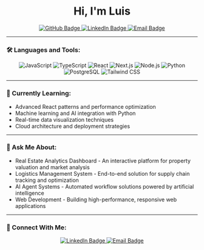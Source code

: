 

<h1 align="center">Hi, I'm Luis</h1>

<p align="center">
  <a href="https://github.com/LuisRincon23">
    <img src="https://img.shields.io/badge/GitHub-Kawzmp3-black?logo=github" alt="GitHub Badge"/>
  </a>
  <a href="https://www.linkedin.com/in/luisangelrincon/">
    <img src="https://img.shields.io/badge/LinkedIn-luisangelrincon-blue?logo=linkedin" alt="LinkedIn Badge"/>
  </a>
  <a href="mailto:luisangelrincon@outlook.com">
    <img src="https://img.shields.io/badge/Email-Luis-orange?logo=gmail" alt="Email Badge"/>
  </a>
</p>


---

### 🛠️ Languages and Tools:

<p align="center">
  <img src="https://img.shields.io/badge/JavaScript-F7DF1E?style=for-the-badge&logo=javascript&logoColor=black" alt="JavaScript"/>
  <img src="https://img.shields.io/badge/TypeScript-3178C6?style=for-the-badge&logo=typescript&logoColor=white" alt="TypeScript"/>
  <img src="https://img.shields.io/badge/React-61DAFB?style=for-the-badge&logo=react&logoColor=black" alt="React"/>
  <img src="https://img.shields.io/badge/Next.js-000000?style=for-the-badge&logo=next.js&logoColor=white" alt="Next.js"/>
  <img src="https://img.shields.io/badge/Node.js-339933?style=for-the-badge&logo=node.js&logoColor=white" alt="Node.js"/>
  <img src="https://img.shields.io/badge/Python-3776AB?style=for-the-badge&logo=python&logoColor=white" alt="Python"/>
  <img src="https://img.shields.io/badge/PostgreSQL-4169E1?style=for-the-badge&logo=postgresql&logoColor=white" alt="PostgreSQL"/>
  <img src="https://img.shields.io/badge/Tailwind-06B6D4?style=for-the-badge&logo=tailwind-css&logoColor=white" alt="Tailwind CSS"/>
</p>

---

### 🌱 Currently Learning:

- Advanced React patterns and performance optimization
- Machine learning and AI integration with Python
- Real-time data visualization techniques
- Cloud architecture and deployment strategies

---

### 💬 Ask Me About:

- Real Estate Analytics Dashboard - An interactive platform for property valuation and market analysis
- Logistics Management System - End-to-end solution for supply chain tracking and optimization
- AI Agent Systems - Automated workflow solutions powered by artificial intelligence
- Web Development - Building high-performance, responsive web applications

---

### 🤝 Connect With Me:

<p align="center">
  <a href="https://www.linkedin.com/in/luisangelrincon/">
    <img src="https://img.shields.io/badge/LinkedIn-luisangelrincon-blue?logo=linkedin" alt="LinkedIn Badge"/>
  </a>
  <a href="mailto:luisangelrincon@outlook.com">
    <img src="https://img.shields.io/badge/Email-Luis-orange?logo=gmail" alt="Email Badge"/>
  </a>
</p>

